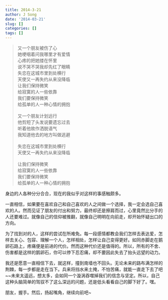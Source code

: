 ```yaml
---
title: 2014-3-21
author: J Song
date: '2014-03-21'
slug: []
categories: []
tags: []
---
```

>又一个朋友被伤了心\
>她哽咽着问我哪里才有爱情\
>心疼的把她搂在怀里\
>说不哭不哭我却先红了眼睛\
>失恋在这城市里到处横行\
>天使又一再失约从来没降临\
>让我们保持微笑\
>给寂寞的人一些依靠\
>我们要保持微笑\
>给孤单的人一种心情的拥抱\
>\
>又一个朋友计划远行\
>他剪短了头发说要遗忘过去\
>听着他故作洒脱语气\
>我知道他去的地方叫做逃避\
>\
>失恋在这城市里到处横行\
>天使又一再失约从来没降临\
>\
>让我们保持微笑\
>给寂寞的人一些依靠\
>我们要保持微笑\
>给孤单的人一种心情的拥抱

身边的人各种分分合合，现在的我似乎对这样的事感触颇多。

一直相信，如果要在喜欢自己和自己喜欢的人之间做一个选择，我一定会选自己喜欢的人。然而见证了朋友的付出和努力，最终却还是擦肩而过，心里竟然比分手的人还要难过。就像自己的信仰被推翻，就像自己明明在向前走，却开始怀疑出口的方向。

为了找到对的人，这样的尝试在所难免。每一段感情都教会我们怎样去表达爱，怎样去关心、包容、理解一个人，怎样相处，怎样让自己变得更好。如同赤脚走在鹅卵石路上，疼痛便是前进的代价。然而这种代价还是值得的。所以，所有的不舍、伤害都是这样的鹅卵石，你可以停下忍忍痛，却不要因此失去了抬头远望的动力。

我还是愿意一直相信下去，就这样，撞到南墙也不回头。无论未来的路布满怎样的荆棘，每一步都是走在当下。兵来将挡水来土掩，不怕苦痛，就能一直走下去了吧~~未来太遥远，想太多，会如同一个漩涡吞噬掉我们的信念与坚定。所以，自己这种头脑简单的驾驭不了这么深远的问题，还是低头看看自己的脚下好了。嘿。

朋友，握手。然后，扬起嘴角，继续向前吧~